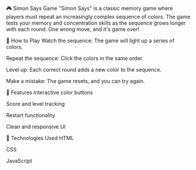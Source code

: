 🎮 Simon Says Game
"Simon Says" is a classic memory game where players must repeat an increasingly complex sequence of colors. The game tests your memory and concentration skills as the sequence grows longer with each round. One wrong move, and it's game over!

🧠 How to Play
Watch the sequence: The game will light up a series of colors.

Repeat the sequence: Click the colors in the same order.

Level up: Each correct round adds a new color to the sequence.

Make a mistake: The game resets, and you can try again.

🔧 Features
Interactive color buttons 

Score and level tracking

Restart functionality

Clean and responsive UI

🚀 Technologies Used
HTML

CSS

JavaScript
